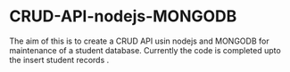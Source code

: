 # CRUD-API-nodejs-MONGODB

The aim of this is to create a CRUD API usin nodejs and MONGODB for maintenance of a student database. Currently the code is completed upto the insert student records .
